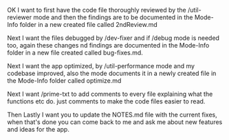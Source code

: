 OK I want to first have the code file thoroughly reviewed by the /util-reviewer mode and then the findings are to be documented in the Mode-Info folder in a new created file called 2ndReview.md

Next I want the files debugged by /dev-fixer and if /debug mode is needed too, again these changes nd findings are documented in the Mode-Info folder in a new file created called bug-fixes.md.

Next I want the app optimized, by /util-performance mode and my codebase improved, also the mode documents it in a newly created file in the Mode-Info folder called optimize.md 


Next I want /prime-txt to add comments to every file explaining what the functions etc do. just comments to make the code files easier to read.

Then Lastly I want you to update the NOTES.md file with the current fixes, when that's done you can come back to me and ask me about new features and ideas for the app.